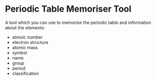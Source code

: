 # Periodic Table Memoriser Tool

A tool which you can use to memorise the periodic table and information about the elements:

- atmoic number
- electron structure
- atomic mass
- symbol
- name
- group
- period
- classification
